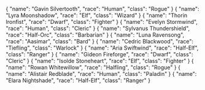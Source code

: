 {
  "name": "Gavin Silvertooth",
  "race": "Human",
  "class": "Rogue"
}
{
  "name": "Lyra Moonshadow",
  "race": "Elf",
  "class": "Wizard"
}
{
  "name": "Thorin Ironfist",
  "race": "Dwarf",
  "class": "Fighter"
}
{
  "name": "Evelyn Stormwind",
  "race": "Human",
  "class": "Cleric"
}
{
  "name": "Sylvanus Thundershield",
  "race": "Half-Orc",
  "class": "Barbarian"
}
{
  "name": "Luna Ravensong",
  "race": "Aasimar",
  "class": "Bard"
}
{
  "name": "Cedric Blackwood",
  "race": "Tiefling",
  "class": "Warlock"
}
{
  "name": "Aria Swiftwind",
  "race": "Half-Elf",
  "class": "Ranger"
}
{
  "name": "Gideon Fireforge",
  "race": "Dwarf",
  "class": "Cleric"
}
{
  "name": "Isolde Stoneheart",
  "race": "Elf",
  "class": "Fighter"
}
{
  "name": "Rowan Whitewillow",
  "race": "Halfling",
  "class": "Rogue"
}
{
  "name": "Alistair Redblade",
  "race": "Human",
  "class": "Paladin"
}
{
  "name": "Elara Nightshade",
  "race": "Half-Elf",
  "class": "Ranger"
}
